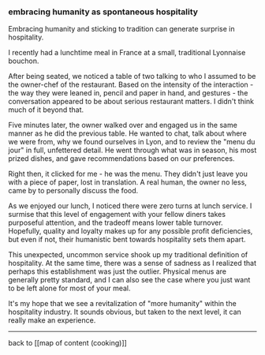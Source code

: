 ### embracing humanity as spontaneous hospitality

Embracing humanity and sticking to tradition can generate surprise in hospitality.

I recently had a lunchtime meal in France at a small, traditional Lyonnaise bouchon.

After being seated, we noticed a table of two talking to who I assumed to be the owner-chef of the restaurant. Based on the intensity of the interaction - the way they were leaned in, pencil and paper in hand, and gestures - the conversation appeared to be about serious restaurant matters. I didn't think much of it beyond that.

Five minutes later, the owner walked over and engaged us in the same manner as he did the previous table. He wanted to chat, talk about where we were from, why we found ourselves in Lyon, and to review the "menu du jour" in full, unfettered detail. He went through what was in season, his most prized dishes, and gave recommendations based on our preferences.

Right then, it clicked for me - he was the menu. They didn't just leave you with a piece of paper, lost in translation. A real human, the owner no less, came by to personally discuss the food.

As we enjoyed our lunch, I noticed there were zero turns at lunch service. I surmise that this level of engagement with your fellow diners takes purposeful attention, and the tradeoff means lower table turnover. Hopefully, quality and loyalty makes up for any possible profit deficiencies, but even if not, their humanistic bent towards hospitality sets them apart.

This unexpected, uncommon service shook up my traditional definition of hospitality. At the same time, there was a sense of sadness as I realized that perhaps this establishment was just the outlier. Physical menus are generally pretty standard, and I can also see the case where you just want to be left alone for most of your meal. 

It's my hope that we see a revitalization of "more humanity" within the hospitality industry. It sounds obvious, but taken to the next level, it can really make an experience.

---

back to [[map of content (cooking)]]